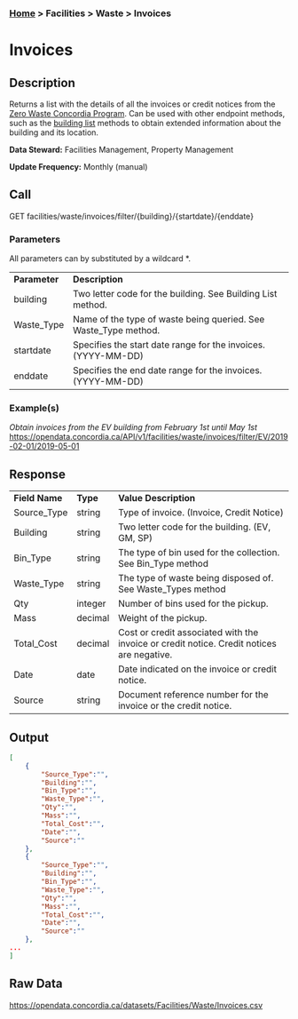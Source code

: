 ### [Home](../../../README.md) > Facilities > Waste > Invoices

# Invoices


## Description
Returns a list with the details of all the invoices or credit notices from the [Zero Waste Concordia Program](https://www.concordia.ca/about/sustainability/sustainability-initiatives/zero-waste/zero-waste-program.html). Can be used with other endpoint methods, such as the [building list](../buildinglist.md) methods to obtain extended information about the building and its location.

**Data Steward:** Facilities Management, Property Management

**Update Frequency:** Monthly (manual)

## Call
GET facilities/waste/invoices/filter/{building}/{startdate}/{enddate}

### Parameters
All parameters can by substituted by a wildcard *.

<table>
    <tr>
        <td><b>Parameter</b></td>
        <td><b>Description</b></td>
    </tr>
        <tr>
        <td>building</td>
        <td>Two letter code for the building. See Building List method.</td>
    </tr>
    </tr>
        <tr>
        <td>Waste_Type</td>
        <td>Name of the type of waste being queried. See Waste_Type method.</td>
    </tr>
    </tr>
        <tr>
        <td>startdate</td>
        <td>Specifies the start date range for the invoices. (YYYY-MM-DD)</td>
    </tr>
    </tr>
        <tr>
        <td>enddate</td>
        <td>Specifies the end date range for the invoices. (YYYY-MM-DD) </td>
    </tr>
</table>

### Example(s)
*Obtain invoices from the EV building from February 1st until May 1st*<br/>
https://opendata.concordia.ca/API/v1/facilities/waste/invoices/filter/EV/2019-02-01/2019-05-01

## Response
<table>
    <tr>
        <td><b>Field Name</b></td>
        <td><b>Type</b></td>
        <td><b>Value Description</b></td>
    </tr>
    <tr>
        <td>Source_Type</td>
        <td>string</td>
        <td>Type of invoice. (Invoice, Credit Notice)</td>
    </tr>
    <tr>
        <td>Building</td>
        <td>string</td>
        <td>Two letter code for the building. (EV, GM, SP)</td>
    </tr>
    <tr>
        <td>Bin_Type</td>
        <td>string</td>
        <td>The type of bin used for the collection. See Bin_Type method</td>
    </tr>
    <tr>
        <td>Waste_Type</td>
        <td>string</td>
        <td>The type of waste being disposed of. See Waste_Types method</td>
    </tr>
    <tr>
        <td>Qty</td>
        <td>integer</td>
        <td>Number of bins used for the pickup.</td>
    </tr>
    <tr>
        <td>Mass</td>
        <td>decimal</td>
        <td>Weight of the pickup.</td>
    </tr>
    <tr>
        <td>Total_Cost</td>
        <td>decimal</td>
        <td>Cost or credit associated with the invoice or credit notice. Credit notices are negative.</td>
    </tr> 
    <tr>
        <td>Date</td>
        <td>date</td>
        <td>Date indicated on the invoice or credit notice.</td>
    </tr>
    <tr>
        <td>Source</td>
        <td>string</td>
        <td>Document reference number for the invoice or the credit notice.</td>
    </tr>
</table>

## Output
```JSON
[
    {
        "Source_Type":"",
        "Building":"",
        "Bin_Type":"",
        "Waste_Type":"",
        "Qty":"",
        "Mass":"",
        "Total_Cost":"",
        "Date":"",
        "Source":""
    },
    {
        "Source_Type":"",
        "Building":"",
        "Bin_Type":"",
        "Waste_Type":"",
        "Qty":"",
        "Mass":"",
        "Total_Cost":"",
        "Date":"",
        "Source":""
    },
...
]
```

## Raw Data
https://opendata.concordia.ca/datasets/Facilities/Waste/Invoices.csv
